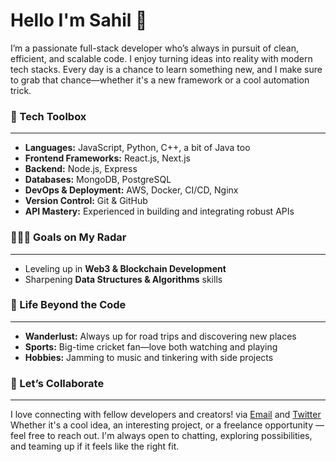 # Hello I'm Sahil 👋  

I’m a passionate full-stack developer who’s always in pursuit of clean, efficient, and scalable code. I enjoy turning ideas into reality with modern tech stacks. Every day is a chance to learn something new, and I make sure to grab that chance—whether it's a new framework or a cool automation trick.

### 🔧 Tech Toolbox
___

- **Languages:** JavaScript, Python, C++, a bit of Java too  
- **Frontend Frameworks:** React.js, Next.js  
- **Backend:** Node.js, Express   
- **Databases:** MongoDB, PostgreSQL  
- **DevOps & Deployment:** AWS, Docker, CI/CD, Nginx  
- **Version Control:** Git & GitHub  
- **API Mastery:** Experienced in building and integrating robust APIs  

### 👨🏻‍💻 Goals on My Radar 
___
- Leveling up in **Web3 & Blockchain Development** 
- Sharpening **Data Structures & Algorithms** skills  

### 🎵 Life Beyond the Code  
___
- **Wanderlust:** Always up for road trips and discovering new places  
- **Sports:** Big-time cricket fan—love both watching and playing  
- **Hobbies:** Jamming to music and tinkering with side projects  

### 💬 Let’s Collaborate  
___
I love connecting with fellow developers and creators! via <a href="mailto:sahilkhedkr@gmail.com">Email</a> and <a href="https://x.com/sahillkhedkar">Twitter</a> Whether it's a cool idea, an interesting project, or a freelance opportunity — feel free to reach out. I'm always open to chatting, exploring possibilities, and teaming up if it feels like the right fit.   



<!--
**sahilkhedkar/sahilkhedkar** is a ✨ _special_ ✨ repository because its `README.md` (this file) appears on your GitHub profile.

Here are some ideas to get you started:

- 🔭 I’m currently working on ...
- 🌱 I’m currently learning ...
- 👯 I’m looking to collaborate on ...
- 🤔 I’m looking for help with ...
- 💬 Ask me about ...
- 📫 How to reach me: ...
- 😄 Pronouns: ...
- ⚡ Fun fact: ...
-->
